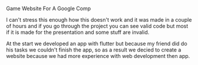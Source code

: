 Game Website For A Google Comp

I can't stress this enough how this doesn't work and it was made in a couple of hours and if you go through the project you can see valid code but most if it is made for the presentation and some stuff are invalid.

At the start we developed an app with flutter but because my friend did do his tasks we couldn't finish the app, so as a result we decied to create a website because we had more experience with web development then app.
